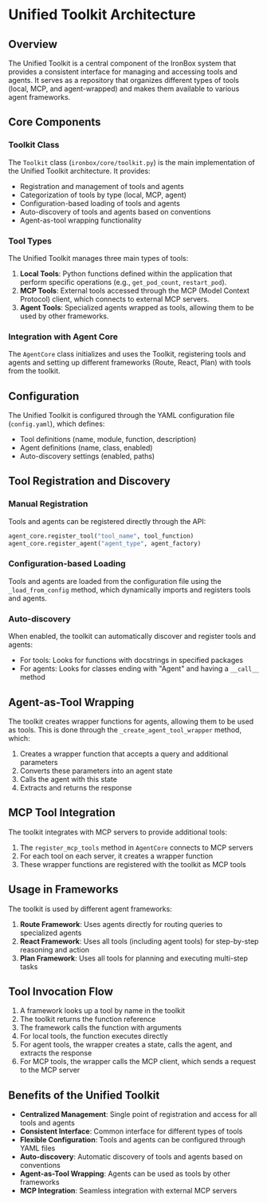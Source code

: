 # Unified Toolkit Architecture

## Overview

The Unified Toolkit is a central component of the IronBox system that provides a consistent interface for managing and accessing tools and agents. It serves as a repository that organizes different types of tools (local, MCP, and agent-wrapped) and makes them available to various agent frameworks.

## Core Components

### Toolkit Class

The `Toolkit` class (`ironbox/core/toolkit.py`) is the main implementation of the Unified Toolkit architecture. It provides:

- Registration and management of tools and agents
- Categorization of tools by type (local, MCP, agent)
- Configuration-based loading of tools and agents
- Auto-discovery of tools and agents based on conventions
- Agent-as-tool wrapping functionality

### Tool Types

The Unified Toolkit manages three main types of tools:

1. **Local Tools**: Python functions defined within the application that perform specific operations (e.g., `get_pod_count`, `restart_pod`).
2. **MCP Tools**: External tools accessed through the MCP (Model Context Protocol) client, which connects to external MCP servers.
3. **Agent Tools**: Specialized agents wrapped as tools, allowing them to be used by other frameworks.

### Integration with Agent Core

The `AgentCore` class initializes and uses the Toolkit, registering tools and agents and setting up different frameworks (Route, React, Plan) with tools from the toolkit.

## Configuration

The Unified Toolkit is configured through the YAML configuration file (`config.yaml`), which defines:

- Tool definitions (name, module, function, description)
- Agent definitions (name, class, enabled)
- Auto-discovery settings (enabled, paths)

## Tool Registration and Discovery

### Manual Registration

Tools and agents can be registered directly through the API:

```python
agent_core.register_tool("tool_name", tool_function)
agent_core.register_agent("agent_type", agent_factory)
```

### Configuration-based Loading

Tools and agents are loaded from the configuration file using the `_load_from_config` method, which dynamically imports and registers tools and agents.

### Auto-discovery

When enabled, the toolkit can automatically discover and register tools and agents:

- For tools: Looks for functions with docstrings in specified packages
- For agents: Looks for classes ending with "Agent" and having a `__call__` method

## Agent-as-Tool Wrapping

The toolkit creates wrapper functions for agents, allowing them to be used as tools. This is done through the `_create_agent_tool_wrapper` method, which:

1. Creates a wrapper function that accepts a query and additional parameters
2. Converts these parameters into an agent state
3. Calls the agent with this state
4. Extracts and returns the response

## MCP Tool Integration

The toolkit integrates with MCP servers to provide additional tools:

1. The `register_mcp_tools` method in `AgentCore` connects to MCP servers
2. For each tool on each server, it creates a wrapper function
3. These wrapper functions are registered with the toolkit as MCP tools

## Usage in Frameworks

The toolkit is used by different agent frameworks:

1. **Route Framework**: Uses agents directly for routing queries to specialized agents
2. **React Framework**: Uses all tools (including agent tools) for step-by-step reasoning and action
3. **Plan Framework**: Uses all tools for planning and executing multi-step tasks

## Tool Invocation Flow

1. A framework looks up a tool by name in the toolkit
2. The toolkit returns the function reference
3. The framework calls the function with arguments
4. For local tools, the function executes directly
5. For agent tools, the wrapper creates a state, calls the agent, and extracts the response
6. For MCP tools, the wrapper calls the MCP client, which sends a request to the MCP server

## Benefits of the Unified Toolkit

- **Centralized Management**: Single point of registration and access for all tools and agents
- **Consistent Interface**: Common interface for different types of tools
- **Flexible Configuration**: Tools and agents can be configured through YAML files
- **Auto-discovery**: Automatic discovery of tools and agents based on conventions
- **Agent-as-Tool Wrapping**: Agents can be used as tools by other frameworks
- **MCP Integration**: Seamless integration with external MCP servers
